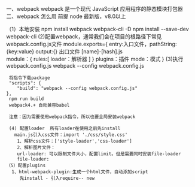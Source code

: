 一、webpack
    webpack 是一个现代 JavaScript 应用程序的静态模块打包器
二、webpack 怎么用
前提 node 最新版，v8.0以上

（1）本地安装
   npm install  webpack webpack-cli -D
   npm install --save-dev webpack-cli
 (2)配置webpack，通常我们会在项目的根路径下常见webpack.config.js文件
   module.exports={
       entry:入口文件，pathString:{key:value}
       output:{} 出口文件  [name]-[hash].js  
       module：{
           rules:[
            loader：解析器
           ]
       }
       plugins：插件
       mode：模式
   }
   (3)执行webpack.config.js
     webpack --config webpack.config.js

     将指令下载package
     "scripts": {
        "build": "webpack --config webpack.config.js"
    },
     npm run build
     webpack4.+ 自动兼容babel

     注意：因为需要使用webpack指令，所以也要全局安装webpack

     (4) 配置loader  所有loader在使用之前先install
       main.js引入css文件：import './css/style.css'
        1、解析css文件：['style-loader','css-loader']
        2、解析图片文件：
        url-loader: 可以限制文件大小，配置limit。但是需要同时安装file-loader
        file-loader:
    （5）配置plugins
      1、html-webpack-plugin:生成一个html文件，自动添加script
         先install - 引入require-- new 

         